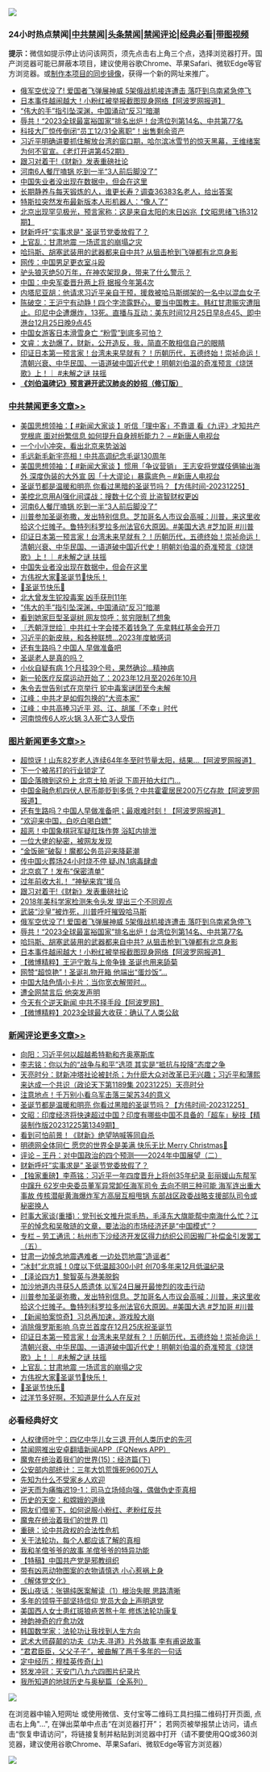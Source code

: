 ![](https://raw.githubusercontent.com/jsvpn/jsproxy/dev/64photo/fqnews-qr.jpg)

<div id="tt">
<h3>24小时热点禁闻|<a href="#%E4%B8%AD%E5%85%B1%E7%A6%81%E9%97%BB%E6%9B%B4%E5%A4%9A%E6%96%87%E7%AB%A0">中共禁闻</a>|<a href="#%E5%9B%BE%E7%89%87%E6%96%B0%E9%97%BB%E6%9B%B4%E5%A4%9A%E6%96%87%E7%AB%A0">头条禁闻</a>|<a href="#%E6%96%B0%E9%97%BB%E8%AF%84%E8%AE%BA%E6%9B%B4%E5%A4%9A%E6%96%87%E7%AB%A0">禁闻评论|<a href="#%E5%BF%85%E7%9C%8B%E7%BB%8F%E5%85%B8%E5%A5%BD%E6%96%87">经典必看</a>|<a href="https://fan1.xyz/3" target="_blank">带图视频</a></h3>
<div><b>提示：</b>微信如提示停止访问该网页，须先点击右上角三个点，选择浏览器打开。国产浏览器可能已屏蔽本项目，建议使用谷歌Chrome、苹果Safari、微软Edge等官方浏览器。或<a href="%E5%88%B6%E4%BD%9Cgit%E7%A6%81%E9%97%BB%E9%95%9C%E5%83%8F.md">制作本项目的同步镜像</a>，获得一个新的网址来推广。</div>
<ul>

<li><a href="/topimagenews/20231225/1978859.md">俄军空优没了! 爱国者飞弹展神威 5架俄战机接连遭击 落吓到乌南紧急停飞</a></li>
<li><a href="/topimagenews/20231225/1978800.md">日本事件越闹越大！小粉红被举报截图现身网络【阿波罗网报道】</a></li>
<li><a href="/cbnews/20231225/1978755.md">“伟大的手”指引坠深渊，中国涌动“反习”暗潮</a></li>
<li><a href="/topimagenews/20231225/1978858.md">辱共！“2023全球最富裕国家”排名出炉！台湾位列第14名、中共第77名</a></li>
<li><a href="/cnnews/20231225/1978952.md">科技大厂惊传倒闭“员工12/31全离职”！出售剩余资产</a></li>
<li><a href="/sohnews/20231225/1978801.md">习近平明确讲要抓住解放台湾的窗口期，哈尔滨冰雪节的惊天黑幕，王维绪案为何不官宣。《老灯开讲第452期》</a></li>
<li><a href="/topimagenews/20231226/1979067.md">跟习对着干!《财新》发表重磅社论</a></li>
<li><a href="/cbnews/20231225/1978937.md">河南6人餐厅嗑锅 吃到一半“3人前后脚没了”</a></li>
<li><a href="/cbnews/20231225/1978775.md">中国失业者没出现在数据中，但会在这里</a></li>
<li><a href="/lifebaike/20231226/1979041.md">长期静养与每天锻炼的人，谁更长寿？调查36383名老人，给出答案</a></li>
<li><a href="/cnnews/20231225/1978802.md">特斯拉突然发布最新版本人形机器人：“像人了”</a></li>
<li><a href="/sohnews/20231225/1978337.md">北京出现罕见极光，预言家称：这是来自太阳的末日凶兆【文昭思绪飞扬312期】</a></li>
<li><a href="/comments/20231226/1979015.md">财新呼吁"实事求是" 圣诞节党委放假了？</a></li>
<li><a href="/comments/20231225/1978791.md">上官乱：甘肃地震 一场谎言的崩塌之灾</a></li>
<li><a href="/topimagenews/20231225/1978857.md">哈玛斯、胡塞武装用的武器都来自中共? 从狙击枪到飞弹都有北京身影</a></li>
<li><a href="/cnnews/20231225/1978767.md">网传：中国男足更衣室斗殴</a></li>
<li><a href="/funmedia/20231226/1979054.md">驴头狼灭绝50万年，在神农架现身，带来了什么警示？</a></li>
<li><a href="/headline/20231226/1978986.md">中国：中央军委晋升两上将 据报今年第4次</a></li>
<li><a href="/headline/20231226/1979042.md">内塔尼亚胡：他请求习近平亲自干预，援救被哈马斯绑架的一名中以混血女子</a></li>
<li><a href="/sohnews/20231225/1978883.md">陈破空：王沪宁有动静！四个字流露野心，要当中国教主。韩红甘肃赈灾遭阻止。印尼中企遭爆炸，13死。直播与互动：美东时间12月25日早8点45、即中港台12月25日晚9点45</a></li>
<li><a href="/sports/20231225/1978828.md">中国女游客日本滑雪身亡 “粉雪”到底多可怕？</a></li>
<li><a href="/sohnews/20231225/1978797.md">文睿：太劲爆了，财新，公开造反，我，简直不敢相信自己的眼睛</a></li>
<li><a href="/comments/20231225/1978855.md">印证日本第一预言家！台湾未来早就有？！历朝历代，五德终始！崇祯命运！清朝兴衰、中华民国、一语道破中国近代史！明朝刘伯温的奇准预言《烧饼歌》上！｜ #未解之谜 扶摇</a></li>
<li><b><a href="/comments/20200207/1272816.md" target="_blank">《刘伯温碑记》预言避开武汉肺炎的妙招（修订版）</a></b></li>
</ul>
</div>

<div class="catlist">
<h3><a href="/cbnews/" target="_blank">中共禁闻</a><span><a href="/cbnews/" target="_blank" rel="nofollow">更多文章>></a></span></h3>
<ul>
<li><a href="/cbnews/20231226/1979139.md" target="_blank">美国思想领袖：【 #新闻大家谈 】听信「理中客」不靠谱 看《九评》才知共产党根底 面对纷繁信息 如何提升自身辨析能力？ &#8211; #新唐人电视台</a></li>
<li><a href="/cbnews/20231226/1979124.md" target="_blank">一个小小冲突，看出北京来势汹汹</a></li>
<li><a href="/cbnews/20231226/1979123.md" target="_blank">毛远新毛新宇亮相！中共高调纪念毛诞130周年</a></li>
<li><a href="/cbnews/20231226/1979096.md" target="_blank">美国思想领袖：【 #新闻大家谈 】惯用「争议营销」 王志安将党媒伎俩输出海外 深度伪装的大外宣 因「十大谬论」暴露底色 &#8211; #新唐人电视台</a></li>
<li><a href="/comments/20231226/1979085.md" target="_blank">圣诞节都是温暖和明亮 你看过黑暗的圣诞节吗？【方伟时间-20231225】</a></li>
<li><a href="/cbnews/20231226/1978987.md" target="_blank">美控北京用AI强化间谍战：搜数十亿个资 比盗智财权更凶</a></li>
<li><a href="/cbnews/20231225/1978937.md" target="_blank">河南6人餐厅嗑锅 吃到一半“3人前后脚没了”</a></li>
<li><a href="/comments/20231225/1978901.md" target="_blank">川普参加圣诞弥撒，发出特别信息。芝加哥名人市议会高喊：川普，来这里收拾这个烂摊子。鲁特列科罗拉多州法官6大原因。#美国大选 #芝加哥 #川普</a></li>
<li><a href="/comments/20231225/1978855.md" target="_blank">印证日本第一预言家！台湾未来早就有？！历朝历代，五德终始！崇祯命运！清朝兴衰、中华民国、一语道破中国近代史！明朝刘伯温的奇准预言《烧饼歌》上！｜ #未解之谜 扶摇</a></li>
<li><a href="/cbnews/20231225/1978775.md" target="_blank">中国失业者没出现在数据中，但会在这里</a></li>
<li><a href="/comments/20231225/1978771.md" target="_blank">方伟祝大家🎄圣诞节🎄快乐！</a></li>
<li><a href="/comments/20231225/1978770.md" target="_blank">🎄圣诞节快乐🎄</a></li>
<li><a href="/cbnews/20231225/1978765.md" target="_blank">北大曾发生铊投毒案 凶手获刑11年</a></li>
<li><a href="/cbnews/20231225/1978755.md" target="_blank">“伟大的手”指引坠深渊，中国涌动“反习”暗潮</a></li>
<li><a href="/cbnews/20231225/1978732.md" target="_blank">看到她家巨型圣诞树 网友惊呼：贫穷限制了想象</a></li>
<li><a href="/cbnews/20231225/1978723.md" target="_blank">〖兲朝浮世绘〗中共红十字会搂不着钱急了 先拿韩红基金会开刀</a></li>
<li><a href="/cbnews/20231225/1978709.md" target="_blank">习近平的新皮肤，和各种联想…2023年度敏感词</a></li>
<li><a href="/cbnews/20231225/1978698.md" target="_blank">还有生路吗？中国人 早做准备吧</a></li>
<li><a href="/comments/20231225/1978668.md" target="_blank">圣诞老人是真的吗？</a></li>
<li><a href="/cbnews/20231225/1978636.md" target="_blank">小伙自疑有病 1个月挂39个号，果然确诊…精神病</a></li>
<li><a href="/cbnews/20231225/1978603.md" target="_blank">新一轮医疗反腐运动开始了：2023年12月至2026年10月</a></li>
<li><a href="/cbnews/20231225/1978594.md" target="_blank">朱令去世告别式在京举行 铊中毒案谜团至今未解</a></li>
<li><a href="/cbnews/20231225/1978580.md" target="_blank">江峰：中共才是如假包换的“大资本家”</a></li>
<li><a href="/cbnews/20231224/1978568.md" target="_blank">江峰：中共高捧习近平 邓、江、胡属「不幸」时代</a></li>
<li><a href="/cbnews/20231224/1978509.md" target="_blank">河南惊传6人吃火锅 3人死亡3人受伤</a></li>

</ul>
</div>
<div class="catlist">
<h3><a href="/topimagenews/" target="_blank">图片新闻</a><span><a href="/topimagenews/" target="_blank" rel="nofollow">更多文章>></a></span></h3>
<ul>
<li><a href="/topimagenews/20231226/1979168.md" target="_blank">超惊讶！山东82岁老人连续64年冬至时节量太阳，结果…【阿波罗网报道】</a></li>
<li><a href="/topimagenews/20231226/1979167.md" target="_blank">下一个被吊打的行业锁定了</a></li>
<li><a href="/topimagenews/20231226/1979166.md" target="_blank">国企落魄到这份上 北京土拍 听说 下周开拍大红门…</a></li>
<li><a href="/topimagenews/20231226/1979142.md" target="_blank">中国金融危机四伏人民币能贬到多低？中共霍霍居民200万亿存款【阿波罗网报道】</a></li>
<li><a href="/topimagenews/20231226/1979141.md" target="_blank">还有生路吗？中国人早做准备吧；最艰难时刻！【阿波罗网报道】</a></li>
<li><a href="/topimagenews/20231226/1979121.md" target="_blank">”欢迎来中国，白吃白喝白嫖&#8221;</a></li>
<li><a href="/topimagenews/20231226/1979120.md" target="_blank">超恶！中国象棋冠军疑肛珠作弊 浴缸内排泄</a></li>
<li><a href="/topimagenews/20231226/1979100.md" target="_blank">一位大佬的秘密，被网友发现</a></li>
<li><a href="/topimagenews/20231226/1979099.md" target="_blank">“金饭碗”破裂！魔都公务员迎来降薪潮</a></li>
<li><a href="/topimagenews/20231226/1979098.md" target="_blank">传中国火葬场24小时烧不停 疑JN.1病毒肆虐</a></li>
<li><a href="/topimagenews/20231226/1979097.md" target="_blank">北京疯了！发布“保密清单”</a></li>
<li><a href="/topimagenews/20231226/1979075.md" target="_blank">过年前收大礼！ “神秘来宾”援乌</a></li>
<li><a href="/topimagenews/20231226/1979067.md" target="_blank">跟习对着干!《财新》发表重磅社论</a></li>
<li><a href="/topimagenews/20231226/1979061.md" target="_blank">2018年美科学家检测朱令头发 提出三个不同观点</a></li>
<li><a href="/topimagenews/20231226/1979060.md" target="_blank">武装“沙皇”被炸死，川普呼吁摧毁哈马斯</a></li>
<li><a href="/topimagenews/20231225/1978859.md" target="_blank">俄军空优没了! 爱国者飞弹展神威 5架俄战机接连遭击 落吓到乌南紧急停飞</a></li>
<li><a href="/topimagenews/20231225/1978858.md" target="_blank">辱共！“2023全球最富裕国家”排名出炉！台湾位列第14名、中共第77名</a></li>
<li><a href="/topimagenews/20231225/1978857.md" target="_blank">哈玛斯、胡塞武装用的武器都来自中共? 从狙击枪到飞弹都有北京身影</a></li>
<li><a href="/topimagenews/20231225/1978800.md" target="_blank">日本事件越闹越大！小粉红被举报截图现身网络【阿波罗网报道】</a></li>
<li><a href="/topimagenews/20231225/1978744.md" target="_blank">【微博精粹】王沪宁敢与上帝争锋 圣诞也用来舔菊</a></li>
<li><a href="/topimagenews/20231225/1978731.md" target="_blank">网赞“超惊艳”！圣诞礼物开箱 他端出“蛋炒饭”…</a></li>
<li><a href="/topimagenews/20231225/1978648.md" target="_blank">中国大陆色情小卡片：当你宽衣解带时&#8230;</a></li>
<li><a href="/topimagenews/20231225/1978635.md" target="_blank">遭全网禁言后 他突发声明</a></li>
<li><a href="/topimagenews/20231224/1978463.md" target="_blank">今天有个逆天新闻 中共不择手段【阿波罗网】</a></li>
<li><a href="/topimagenews/20231224/1978391.md" target="_blank">【微博精粹】2023全球最大收获：确认了人类公敌</a></li>

</ul>
</div>
<div class="catlist">
<h3><a href="/comments/" target="_blank">新闻评论</a><span><a href="/comments/" target="_blank" rel="nofollow">更多文章>></a></span></h3>
<ul>
<li><a href="/comments/20231226/1979169.md" target="_blank">向阳：习近平何以超越希特勒和齐奥塞斯库</a></li>
<li><a href="/comments/20231226/1979147.md" target="_blank">李志铭：你以为的“战争与和平”选项 其实是“抵抗与投降”态度之争</a></li>
<li><a href="/comments/20231226/1979140.md" target="_blank">天亮时分：财新冲塔社论被封杀；为什麽大众对改革已无兴趣；习近平和薄熙来达成一个共识（政论天下第1189集 20231225）天亮时分</a></li>
<li><a href="/comments/20231226/1979101.md" target="_blank">注意地点！千万别小看乌军击落三架苏34的意义</a></li>
<li><a href="/comments/20231226/1979085.md" target="_blank">圣诞节都是温暖和明亮 你看过黑暗的圣诞节吗？【方伟时间-20231225】</a></li>
<li><a href="/comments/20231226/1979074.md" target="_blank">文昭：印度经济将快速超过中国？印度有哪些中国不具备的「超车」秘技【精装制作版20231225第1349期】</a></li>
<li><a href="/comments/20231226/1979064.md" target="_blank">看到可怕前景！《财新》绝望呐喊等同自杀</a></li>
<li><a href="/comments/20231226/1979026.md" target="_blank">明德网全体同仁 愿您的世界全是美满 快乐无比 Merry Christmas🎄</a></li>
<li><a href="/comments/20231226/1979016.md" target="_blank">评论 &#8211; 王丹：对中国政治的四个预测——2024年中国展望（二）</a></li>
<li><a href="/comments/20231226/1979015.md" target="_blank">财新呼吁&#8221;实事求是&#8221; 圣诞节党委放假了？</a></li>
<li><a href="/comments/20231226/1979008.md" target="_blank">【独家重磅】李燕铭：习近平一年四度晋升上将创35年纪录 彭丽媛山东帮军中蹿升 62岁中央委员董军异常卸任海军司令 去向不明三种可能 海军连出重大事故 传核潜艇黄海爆炸军方高层互相甩锅 东部战区政委战略支援部队司令或秘密换人</a></li>
<li><a href="/comments/20231226/1978980.md" target="_blank">时事大家谈(重播)：党刊长文推升崇毛热，毛泽东大旗能帮中南海什么忙？江平的悼念和吴敬琏的文章，要法治的市场经济还是“中国模式”？&#160; &#160;&#160; &#160;&#160;&#160;&#160;&#160; &#160;&#160;&#160;&#160;&#160;&#160;&#160; &#160;</a></li>
<li><a href="/comments/20231226/1978968.md" target="_blank">专栏 &#8211; 劳工通讯：杭州市下沙经济开发区得力纺织公司因搬厂补偿金引发罢工（五）</a></li>
<li><a href="/comments/20231226/1978967.md" target="_blank">甘肃一边悼念地震遇难者 一边处罚地震&#8221;造谣者&#8221;</a></li>
<li><a href="/comments/20231225/1978945.md" target="_blank">“冰封”北京城！0度以下低温超300小时 创70多年来12月低温纪录</a></li>
<li><a href="/comments/20231225/1978930.md" target="_blank">【泽论四方】黎智英与港美脱鈎</a></li>
<li><a href="/comments/20231225/1978913.md" target="_blank">加沙地道内寻获5人质遗体 以军24日展开最惨烈的攻击行动</a></li>
<li><a href="/comments/20231225/1978901.md" target="_blank">川普参加圣诞弥撒，发出特别信息。芝加哥名人市议会高喊：川普，来这里收拾这个烂摊子。鲁特列科罗拉多州法官6大原因。#美国大选 #芝加哥 #川普</a></li>
<li><a href="/comments/20231225/1978896.md" target="_blank">【新闻拍案惊奇】习总再加速，游戏股大崩</a></li>
<li><a href="/comments/20231225/1978895.md" target="_blank">消除俄罗斯影响 乌克兰首度在12月25庆祝圣诞节</a></li>
<li><a href="/comments/20231225/1978855.md" target="_blank">印证日本第一预言家！台湾未来早就有？！历朝历代，五德终始！崇祯命运！清朝兴衰、中华民国、一语道破中国近代史！明朝刘伯温的奇准预言《烧饼歌》上！｜ #未解之谜 扶摇</a></li>
<li><a href="/comments/20231225/1978791.md" target="_blank">上官乱：甘肃地震 一场谎言的崩塌之灾</a></li>
<li><a href="/comments/20231225/1978771.md" target="_blank">方伟祝大家🎄圣诞节🎄快乐！</a></li>
<li><a href="/comments/20231225/1978770.md" target="_blank">🎄圣诞节快乐🎄</a></li>
<li><a href="/comments/20231225/1978736.md" target="_blank">过洋节多好啊，不知道是什么人在反对</a></li>

</ul>
</div>

<div class="catlist">
<h3>必看经典好文</h3>
<ul>
<li><a href="/bannedvideo/20220806/1768296.md" target="_blank">人权律师叶宁：四亿中华儿女三退 开创人类历史的先河</a></li>
<li><a href="/comments/20200503/1322531.md" target="_blank">禁闻网推出安卓翻墙新闻APP（FQNews APP）</a></li>
<li><a href="/topimagenews/20180610/955499.md" target="_blank">魔鬼在统治着我们的世界(15)：经济篇(下)</a></li>
<li><a href="/comments/20200515/220430.md" target="_blank">公安部内部统计：三年大饥荒饿死9600万人</a></li>
<li><a href="/comments/20200620/1346848.md" target="_blank">先知为什么不受家乡人欢迎</a></li>
<li><a href="/tculture/20190304/1091072.md" target="_blank">逆天而为痛悔迟19-1：司马立场倾向强，偶做伪史歪真相</a></li>
<li><a href="/cbnews/20190219/1083302.md" target="_blank">历史的天空：和嫦娥的道缘</a></li>
<li><a href="/comments/20200712/1359630.md" target="_blank">网友们借鉴下，如何说服小粉红、老粉红反共</a></li>
<li><a href="/topimagenews/20180519/944624.md" target="_blank">魔鬼在统治着我们的世界 (1)</a></li>
<li><a href="/comments/20200705/783271.md" target="_blank">重磅：论中共政权的合法性危机</a></li>
<li><a href="/topimagenews/20161125/619230.md" target="_blank">关于法轮功，每个人都应该了解的真相</a></li>
<li><a href="/tculture/20200917/1398046.md" target="_blank">我和羊倌爷爷的故事 羊倌爷爷的特异功能</a></li>
<li><a href="/comments/20190701/1151501.md" target="_blank">【特稿】中国共产党是邪教组织</a></li>
<li><a href="/lifebaike/20180811/984246.md" target="_blank">带有凶恶动物图案的衣物请慎选 小心惹祸上身</a></li>
<li><a href="/bookwiki/20130610/138400.md" target="_blank">《解体党文化》</a></li>
<li><a href="/tculture/20231217/1975364.md" target="_blank">医山夜话：张锡纯医案解读（1）根治失眠 思路清晰</a></li>
<li><a href="/comments/20210307/1500218.md" target="_blank">多年的领导干部坚持信仰 党员大会上声明退党</a></li>
<li><a href="/comments/20190126/1070164.md" target="_blank">美国西人女士患红斑狼疮苦熬十年 修炼法轮功康复</a></li>
<li><a href="/comments/20220105/1675252.md" target="_blank">神韵神奇的疗愈功效</a></li>
<li><a href="/comments/20220418/1721061.md" target="_blank">韩国数学家：法轮功让我找到人生方向</a></li>
<li><a href="/topimagenews/20181117/1032655.md" target="_blank">武术大师薛颠的功夫《功夫.寻道》片外故事 李有甫说故事</a></li>
<li><a href="/comments/20220728/1764149.md" target="_blank">“君君臣臣，父父子子”，被曲解了两千多年的一句话</a></li>
<li><a href="/tculture/xiulian/20151104/467495.md" target="_blank">定中经历：穆桂英传奇(上)</a></li>
<li><a href="/comments/20200604/783200.md" target="_blank">怒发冲冠：天安门八九六四图片纪录片</a></li>
<li><a href="/comments/20220601/1740278.md" target="_blank">我所知道的地球历史与奥秘篇（全系列）</a></li>

</ul>
</div>

![](https://raw.githubusercontent.com/jsvpn/jsproxy/dev/64photo/fqnews-qr.jpg)

在浏览器中输入短网址 或使用微信、支付宝等二维码工具扫描二维码打开页面, 点击右上角"...", 在弹出菜单中点击“在浏览器打开”； 若网页被举报禁止访问，请点击“恢复申请访问”，将链接复制并粘贴到浏览器中打开（请不要使用QQ或360浏览器，建议使用谷歌Chrome、苹果Safari、微软Edge等官方浏览器）

![](https://raw.githubusercontent.com/jsvpn/jsproxy/dev/64photo/wx.jpg)
